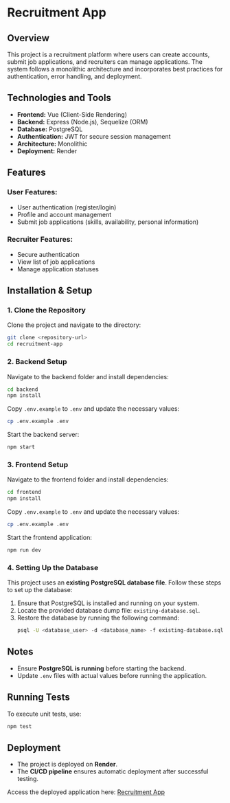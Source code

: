 # Recruitment App

## Overview
This project is a recruitment platform where users can create accounts, submit job applications, and recruiters can manage applications. The system follows a monolithic architecture and incorporates best practices for authentication, error handling, and deployment.

## Technologies and Tools
- **Frontend:** Vue (Client-Side Rendering)
- **Backend:** Express (Node.js), Sequelize (ORM)
- **Database:** PostgreSQL
- **Authentication:** JWT for secure session management
- **Architecture:** Monolithic
- **Deployment:** Render

## Features
### User Features:
- User authentication (register/login)
- Profile and account management
- Submit job applications (skills, availability, personal information)

### Recruiter Features:
- Secure authentication
- View list of job applications
- Manage application statuses

## Installation & Setup

### 1. Clone the Repository
Clone the project and navigate to the directory:
```sh
git clone <repository-url>
cd recruitment-app
```

### 2. Backend Setup
Navigate to the backend folder and install dependencies:
```sh
cd backend
npm install
```
Copy `.env.example` to `.env` and update the necessary values:
```sh
cp .env.example .env
```
Start the backend server:
```sh
npm start
```

### 3. Frontend Setup
Navigate to the frontend folder and install dependencies:
```sh
cd frontend
npm install
```
Copy `.env.example` to `.env` and update the necessary values:
```sh
cp .env.example .env
```
Start the frontend application:
```sh
npm run dev
```

### 4. Setting Up the Database
This project uses an **existing PostgreSQL database file**. Follow these steps to set up the database:

1. Ensure that PostgreSQL is installed and running on your system.
2. Locate the provided database dump file: `existing-database.sql`.
3. Restore the database by running the following command:
   ```sh
   psql -U <database_user> -d <database_name> -f existing-database.sql
   ```

## Notes
- Ensure **PostgreSQL is running** before starting the backend.
- Update `.env` files with actual values before running the application.

## Running Tests
To execute unit tests, use:
```sh
npm test
```

## Deployment
- The project is deployed on **Render**.
- The **CI/CD pipeline** ensures automatic deployment after successful testing.

Access the deployed application here: [Recruitment App](https://reqruitment-frontend.onrender.com/)
